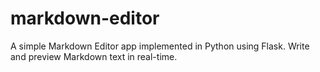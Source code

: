 # markdown-editor
A simple Markdown Editor app implemented in Python using Flask. Write and preview Markdown text in real-time.
